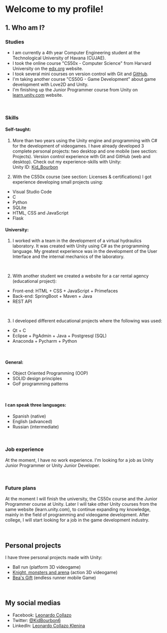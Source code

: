 # Welcome to my profile!

## 1. Who am I?
### Studies
- I am currently a 4th year Computer Engineering student at the Technological University of Havana (CUJAE).
- I took the online course "CS50x - Computer Science" from Harvard University on the [edx.org](https://www.edx.org) website.
- I took several mini courses on version control with Git and [GitHub](https://skills.github.com).
- I'm taking another course "CS50G - Game Development" about game development with Love2D and Unity.
- I'm finishing up the Junior Programmer course from Unity on [learn.unity.com](https://learn.unity.com) website.

</br>

### Skills
#### Self-taught:

1. More than two years using the Unity engine and programming with C# for the development of videogames. I have already developed 3 complete personal projects: two desktop and one mobile (see section: Projects). Version control experience with Git and GitHub (web and desktop). Check out my experience-skills with Unity:</br>
Unity ID: [Kid_Bourbon](https://learn.unity.com/u/5fcac86aedbc2a0020b1f7a6?tab=profile)

2. With the CS50x course (see section: Licenses & certifications) I got experience developing small projects using:
- Visual Studio Code
- C
- Python
- SQLite
- HTML, CSS and JavaScript
- Flask

#### University:

1. I worked with a team in the development of a virtual hydraulics laboratory. It was created with Unity using C# as the programming language. My greatest experience was in the development of the User Interface and the internal mechanics of the laboratory.

</br>

2. With another student we created a website for a car rental agency (educational project):
- Front-end: HTML + CSS + JavaScript + Primefaces
- Back-end: SpringBoot + Maven + Java
- REST API

</br>

3. I developed different educational projects where the following was used:
- Qt + C
- Eclipse + PgAdmin + Java + Postgresql (SQL)
- Anaconda + Pycharm + Python

</br>

#### General:
- Object Oriented Programming (OOP)
- SOLID design principles
- GoF programming patterns

</br>

#### I can speak three languages:
- Spanish (native)
- English (advanced)
- Russian (intermediate)

</br>

### Job experience
At the moment, I have no work experience. I'm looking for a job as Unity Junior Programmer or Unity Junior Developer.

</br>

### Future plans
At the moment I will finish the university, the CS50x course and the Junior Programmer course at Unity. Later I will take other Unity courses from the same website (learn.unity.com), to continue expanding my knowledge, mainly in the field of programming and videogame development. After college, I will start looking for a job in the game development industry.

</br>

## Personal projects
I have three personal projects made with Unity:
- Ball run (platform 3D videogame)
- [Knight, monsters and arena](https://github.com/KidBourbon/knight-monsters-arena) (action 3D videogame)
- [Bea's Gift](https://github.com/KidBourbon/bea-gift) (endless runner mobile Game)

</br>

## My social medias
- Facebook: [Leonardo Collazo](https://www.facebook.com/leonardo.collazo.klenina)
- Twitter: [@KidBourbon6](https://twitter.com/KidBourbon6)
- LinkedIn: [Leonardo Collazo Klenina](https://www.linkedin.com/in/leonardo-collazo-klenina)
